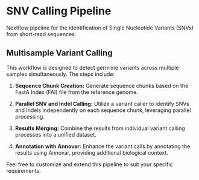# SNV Calling Pipeline
Nextflow pipeline for the identification of Single Nucleotide Variants (SNVs) from short-read sequences.

## Multisample Variant Calling
This workflow is designed to detect germline variants across multiple samples simultaneously. The steps include:

1. **Sequence Chunk Creation:** Generate sequence chunks based on the FastA Index (FAI) file from the reference genome.

2. **Parallel SNV and Indel Calling:** Utilize a variant caller to identify SNVs and Indels independently on each sequence chunk, leveraging parallel processing.

3. **Results Merging:** Combine the results from individual variant calling processes into a unified dataset.

4. **Annotation with Annovar:** Enhance the variant calls by annotating the results using Annovar, providing additional biological context.

Feel free to customize and extend this pipeline to suit your specific requirements.
